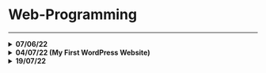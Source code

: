 # Web-Programming
---

<details>

<summary> <b> 07/06/22 </b> </summary>

</br>

## `DOM Tree`

![Screenshot from 2022-06-07 14-27-33](https://user-images.githubusercontent.com/66181571/172445724-084da23a-af11-4d33-b64a-a8ed0490b931.png)

![Screenshot from 2022-06-07 14-39-06](https://user-images.githubusercontent.com/66181571/172447574-f3e0a7cb-ad51-46e6-805c-ffd27ae0e908.png)

</br>

---
<ui>

#### <li> `"_blank"` dentro de um target faz com que o link abra em outra página.

</br>

#### <li> Nem todas as propriedades são herdadas no elemento como por exemplo a 'largura'.

</ui>

</details>

<details>

  <summary> <b> 04/07/22 (My First WordPress Website) </b> </summary>

</br>

<a href="https://drinpe4.wordpress.com/"> WordPress Website!</a>
  
</details>

<details> 
  <summary> <b>19/07/22</b> </summary>
    <h3> HTML: Elementos & Atributos usados no Módulo de introdução do Html</h3>
      <h4> <b> Elementos <b> <h4>
    <ul>
      <li> p = parágrafo </li>
      <li> em = ênfase </li>
      <li> img = tag para colocar imagem </li>
      <li> input = coloca controles interativos </li>
      <li> a = 'elemento âncora' usado para referenciar links com o atributo 'href' </li>
      <li> html = root element </li>
      <li> head = elemento que engloba informaçẽos para a máquina </li>
      <li> meta = para meta relacionáveis </li>
  
    </ul>
  
  
  
</details>
